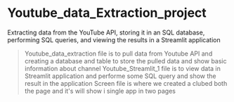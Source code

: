 # Youtube_data_Extraction_project
Extracting data from the YouTube API, storing it in an SQL database, performing SQL queries, and viewing the results in a Streamlit application
>Youtube_data_extraction file is to pull data from Youtube API and creating a database and table to store the pulled data and show basic information about channel
>Youtube_Streamlit_1 file is to view data in Streamlit application and performe some SQL query and show the result in the application
>Screen file is where we created a clubed both the page and it's will show i single app in two pages
